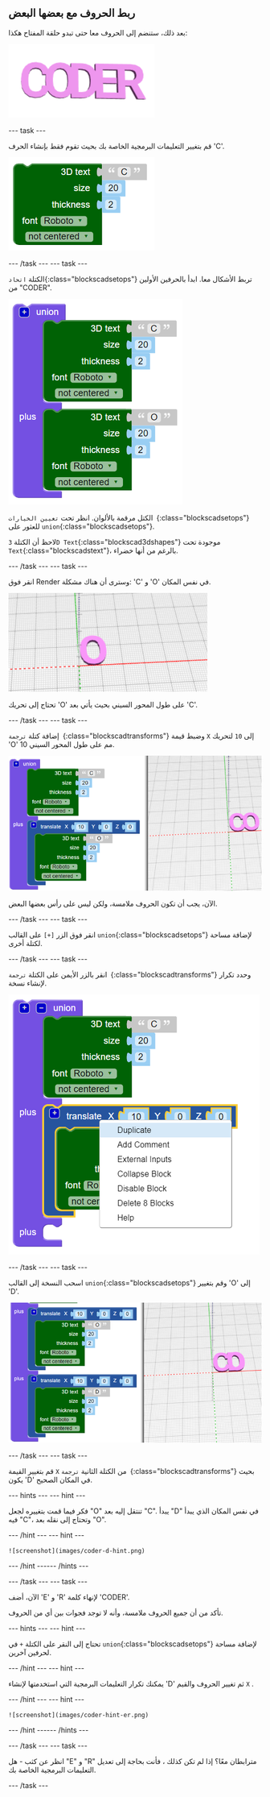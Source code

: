 ## ربط الحروف مع بعضها البعض

بعد ذلك، ستنضم إلى الحروف معا حتى تبدو حلقة المفتاح هكذا:

![لقطة الشاشة](images/coder-letters-joined.png)

--- task ---

قم بتغيير التعليمات البرمجية الخاصة بك بحيث تقوم فقط بإنشاء الحرف 'C'.

![لقطة الشاشة](images/coder-c.png)

--- /task --- --- task ---

الكتلة `اتحاد`{:class="blockscadsetops"} تربط الأشكال معا. ابدأ بالحرفين الأولين من "CODER".

![لقطة الشاشة](images/coder-co.png)

الكتل مرقمة بالألوان. انظر تحت `تعيين الخيارات `{:class="blockscadsetops"} للعثور على `union`{:class="blockscadsetops"}.

لاحظ أن الكتلة `3D Text`{:class="blockscad3dshapes"} موجودة تحت `Text`{:class="blockscadstext"}، بالرغم من أنها خضراء.

--- /task --- --- task ---

انقر فوق Render وسترى أن هناك مشكلة: 'C' و 'O' في نفس المكان.

![لقطة الشاشة](images/coder-same-place.png)

تحتاج إلى تحريك 'O' على طول المحور السيني بحيث يأتي بعد 'C'.

--- /task --- --- task ---

إضافة كتلة `ترجمة `{:class="blockscadtransforms"} وضبط قيمة `X` إلى `10` لتحريك 'O' 10 مم على طول المحور السيني.

![لقطة الشاشة](images/coder-translate.png)

الآن، يجب أن تكون الحروف ملامسة، ولكن ليس على رأس بعضها البعض.

--- /task --- --- task ---

انقر فوق الزر `[+]` على القالب `union`{:class="blockscadsetops"} لإضافة مساحة لكتلة أخرى.

--- /task --- --- task ---

انقر بالزر الأيمن على الكتلة `ترجمة `{:class="blockscadtransforms"} وحدد تكرار  لإنشاء نسخة.

![لقطة الشاشة](images/coder-duplicate.png)

--- /task --- --- task ---

اسحب النسخة إلى القالب `union`{:class="blockscadsetops"} وقم بتغيير 'O' إلى 'D'.

![لقطة الشاشة](images/coder-d.png)

--- /task --- --- task ---

قم بتغيير القيمة `X` من الكتلة الثانية `ترجمة `{:class="blockscadtransforms"} بحيث يكون 'D' في المكان الصحيح.

--- hints ---
 --- hint ---

فكر فيما قمت بتغييره لجعل "O" تنتقل إليه بعد "C". يبدأ "D" في نفس المكان الذي يبدأ فيه "C"، وتحتاج إلى نقله بعد "O".

--- /hint --- --- hint ---

    ![screenshot](images/coder-d-hint.png)

--- /hint ------ /hints ---

--- /task --- --- task ---

الآن، أضف 'E' و 'R' لإنهاء كلمة 'CODER'.

تأكد من أن جميع الحروف ملامسة، وأنه لا توجد فجوات بين أي من الحروف.

--- hints ---
 --- hint ---

تحتاج إلى النقر على الكتلة `+` في `union`{:class="blockscadsetops"} لإضافة مساحة لحرفين آخرين.

--- /hint --- --- hint ---

يمكنك تكرار التعليمات البرمجية التي استخدمتها لإنشاء 'D' ثم تغيير الحروف والقيم `X` .

--- /hint --- --- hint ---

    ![screenshot](images/coder-hint-er.png)

--- /hint ------ /hints ---

--- /task --- --- task ---

انظر عن كثب - هل "E" و "R" مترابطان معًا؟ إذا لم تكن كذلك ، فأنت بحاجة إلى تعديل التعليمات البرمجية الخاصة بك.

--- /task ---

